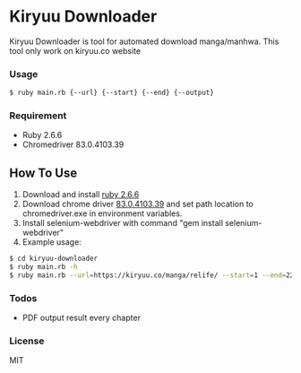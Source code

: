 # Kiryuu Downloader

Kiryuu Downloader is tool for automated download manga/manhwa. This tool only work on kiryuu.co website

### Usage
```sh
$ ruby main.rb {--url} {--start} {--end} {--output}
```

### Requirement

* Ruby 2.6.6
* Chromedriver 83.0.4103.39

## How To Use
1. Download and install [ruby 2.6.6](https://cache.ruby-lang.org/pub/ruby/2.6/ruby-2.6.6.tar.gz)
2. Download chrome driver [83.0.4103.39](https://chromedriver.storage.googleapis.com/index.html?path=83.0.4103.39/) and set path location to chromedriver.exe in environment variables.
3. Install selenium-webdriver with command "gem install selenium-webdriver"
4. Example usage:
```sh
$ cd kiryuu-downloader
$ ruby main.rb -h
$ ruby main.rb --url=https://kiryuu.co/manga/relife/ --start=1 --end=222 --output=D:\manga\ReLIFE
```

### Todos
* PDF output result every chapter
### License
MIT
